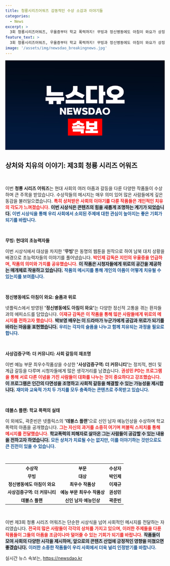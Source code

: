 ```yaml
---
title: 청룡시리즈어워즈 감동적인 수상 소감과 이야기들
categories:
  - News
excerpt: >
  3회 청룡시리즈어워즈, 우울증부터 학교 폭력까지! 무빙과 정신병동에도 아침이 와요가 상징적 메시지를 전하며 대상을 석권했다. 진솔한 수상 소감 속에서 드러난 현대 사회의 아픔, 그 의미를 다시 생각하게 하는 시간. 클릭해 보세요!
feature_text: >
  3회 청룡시리즈어워즈, 우울증부터 학교 폭력까지! 무빙과 정신병동에도 아침이 와요가 상징적 메시지를 전하며 대상을 석권했다. 진솔한 수상 소감 속에서 드러난 현대 사회의 아픔, 그 의미를 다시 생각하게 하는 시간. 클릭해 보세요!
image: '/assets/img/newsdao_breakingnews.jpg'
---
```


<p><img src="/assets/img/newsdao_breakingnews.jpg" alt="ranknews 속보" /></p>

<h2 data-ke-size="size26">상처와 치유의 이야기: 제3회 청룡 시리즈 어워즈</h2>

<p data-ke-size="size16">&nbsp;</p>

<p>이번 <b>청룡 시리즈 어워즈</b>는 현대 사회의 여러 아픔과 갈등을 다룬 다양한 작품들이 수상하며 큰 주목을 받았습니다. 수상작들의 메시지는 매우 의미 있어 많은 사람들에게 깊은 동감을 불러일으켰습니다. <b><span style="color: #ee2323;">특히 상처받은 사회의 이야기를 다룬 작품들은 개인적인 치유의 각도가 느껴졌습니다.</span></b> <b><span style="background-color: #21538527;">이번 시상식은 콘텐츠의 힘을 새롭게 조명하는 계기가 되었습니다.</span></b> <b><span style="color: #1a5490;">이번 시상식을 통해 우리 사회에서 소외된 주제에 대한 관심이 높아지는 좋은 기회가 되기를 바랍니다.</span></b> </p>

<p data-ke-size="size16">&nbsp;</p>

<p><b>무빙: 현대의 초능력자들</b> </p>

<p>이번 시상식에서 대상을 차지한 <b>'무빙'</b>은 동명의 웹툰을 원작으로 하여 남북 대치 상황을 배경으로 초능력자들의 이야기를 풀어냈습니다. <b><span style="color: #ee2323;">박인제 감독은 지인의 우울증을 언급하며, 작품의 의미와 가치를 공유했습니다.</span></b> <b><span style="background-color: #21538527;">이 작품은 시청자들에게 위로의 공간을 제공하는 매개체로 작용하고 있습니다.</span></b> <b><span style="color: #1a5490;">작품의 메시지를 통해 개인의 아픔이 어떻게 치유될 수 있는지를 보여줍니다.</span></b></p>

<p data-ke-size="size16">&nbsp;</p>

<p><b>정신병동에도 아침이 와요: 슬픔과 위로</b></p>

<p>넷플릭스에서 방영된 <b>'정신병동에도 아침이 와요'</b>는 다양한 정신적 고통을 겪는 환자들과의 에피소드를 담았습니다. <b><span style="color: #ee2323;">이재규 감독은 이 작품을 통해 많은 사람들에게 위로의 메시지를 전하고자 했습니다.</span></b> <b><span style="background-color: #21538527;">박보영 배우는 이 드라마가 누군가에게 공감과 위로가 되기를 바라는 마음을 표현했습니다.</span></b> <b><span style="color: #1a5490;">우리는 각자의 슬픔을 나누고 함께 치유되는 과정을 필요로 합니다.</span></b></p>

<p data-ke-size="size16">&nbsp;</p>

<p><b>사상검증구역: 더 커뮤니티: 사회 갈등의 재조명</b></p>

<p>이번 예능 부문 최우수작품상을 수상한 <b>'사상검증구역: 더 커뮤니티'</b>는 정치적, 젠더 및 계급 갈등을 다루며 시청자들에게 많은 생각거리를 남겼습니다. <b><span style="color: #ee2323;">권성민 PD는 프로그램을 통해 서로 다른 이념을 가진 사람들이 대화를 나누는 것이 중요하다고 강조했습니다.</span></b> <b><span style="background-color: #21538527;">이 프로그램은 인간의 다면성을 조명하고 사회적 갈등을 해결할 수 있는 가능성을 제시합니다.</span></b> <b><span style="color: #1a5490;">재미와 교육적 가치 두 가지를 모두 충족하는 콘텐츠로 주목받고 있습니다.</span></b></p>

<p data-ke-size="size16">&nbsp;</p>

<p><b>데블스 플랜: 학교 폭력의 실태</b></p>

<p>이 외에도, 곽준빈은 넷플릭스의 <b>'데블스 플랜'</b>으로 신인 남자 예능인상을 수상하며 학교 폭력의 아픔을 공개했습니다. <b><span style="color: #ee2323;">그는 자신의 과거를 소중히 여기며 퍼블릭 스피치를 통해 메시지를 전달했습니다.</span></b> <b><span style="background-color: #21538527;">학교폭력의 피해자로 살아온 그는 사람들이 공감할 수 있는 내용을 전하고자 하였습니다.</span></b> <b><span style="color: #1a5490;">모든 상처가 치료될 수는 없지만, 이를 이야기하는 것만으로도 큰 진전이 있을 수 있습니다.</span></b></p>

<p data-ke-size="size16">&nbsp;</p>

<table>
<tr>
<th style="text-align:center;"><b>수상작</b></th>
<th style="text-align:center;"><b>부문</b></th>
<th style="text-align:center;"><b>수상자</b></th>
</tr>
<tr>
<td style="text-align:center; height: 17px;"><b>무빙</b></td>
<td style="text-align:center; height: 17px;"><b>대상</b></td>
<td style="text-align:center; height: 17px;"><b>박인제</b></td>
</tr>
<tr>
<td style="text-align:center; height: 17px;"><b>정신병동에도 아침이 와요</b></td>
<td style="text-align:center; height: 17px;"><b>최우수 작품상</b></td>
<td style="text-align:center; height: 17px;"><b>이재규</b></td>
</tr>
<tr>
<td style="text-align:center; height: 17px;"><b>사상검증구역: 더 커뮤니티</b></td>
<td style="text-align:center; height: 17px;"><b>예능 부문 최우수 작품상</b></td>
<td style="text-align:center; height: 17px;"><b>권성민</b></td>
</tr>
<tr>
<td style="text-align:center; height: 17px;"><b>데블스 플랜</b></td>
<td style="text-align:center; height: 17px;"><b>신인 남자 예능인상</b></td>
<td style="text-align:center; height: 17px;"><b>곽준빈</b></td>
</tr>
</table>

<p data-ke-size="size16">&nbsp;</p>

<p>이번 제3회 청룡 시리즈 어워즈는 단순한 시상식을 넘어 사회적인 메시지를 전달하는 자리였습니다. <b><span style="color: #ee2323;">전국의 많은 사람들이 각각의 상처를 가지고 있으며, 이러한 주제들을 다룬 작품들이 그들의 아픔을 조금이나마 덜어줄 수 있는 기회가 되기를 바랍니다.</span></b> <b><span style="background-color: #21538527;">작품들이 모여 사회의 다양한 시각을 제시하며, 앞으로의 콘텐츠 산업에 긍정적인 영향을 미쳤으면 좋겠습니다.</span></b> <b><span style="color: #1a5490;">이러한 소중한 작품들이 우리 사회에서 더욱 널리 인정받기를 바랍니다.</span></b></p>
실시간 뉴스 속보는, <a href="https://newsdao.kr" rel="dofollow">https://newsdao.kr</a>


